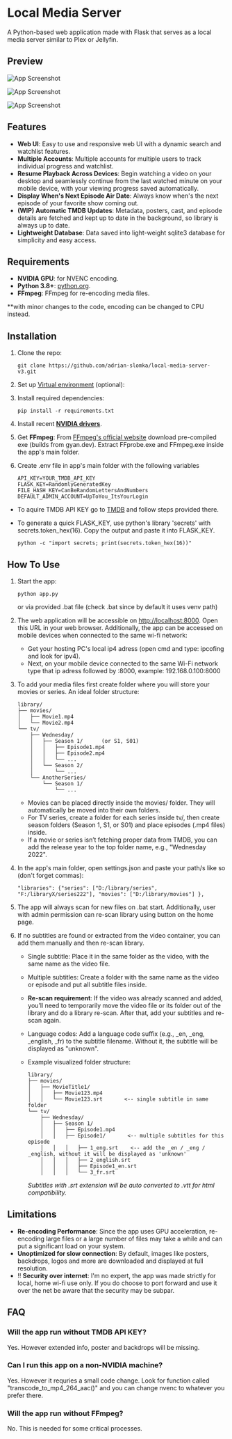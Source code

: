 # Local Media Server

A Python-based web application made with Flask that serves as a local media server similar to Plex or Jellyfin.

## Preview

![App Screenshot](https://raw.githubusercontent.com/adrian-slomka/local-media-server-v3/refs/heads/main/___preview/Screenshot%202025-08-18%20at%2010-13-22%20Stream%20Movies%20&%20TV%20Shows.png)

![App Screenshot](https://raw.githubusercontent.com/adrian-slomka/local-media-server-v3/refs/heads/main/___preview/Screenshot%202025-08-18%20at%2010-13-11%20Stream%20Movies%20&%20TV%20Shows.png)

![App Screenshot](https://raw.githubusercontent.com/adrian-slomka/local-media-server-v3/refs/heads/main/___preview/Screenshot%202025-08-18%20at%2010-14-04%20Stream%20Movies%20&%20TV%20Shows.png)


## Features

- **Web UI**: Easy to use and responsive web UI with a dynamic search and watchlist features.
- **Multiple Accounts**: Multiple accounts for multiple users to track individual progress and watchlist.
- **Resume Playback Across Devices**: Begin watching a video on your desktop and seamlessly continue from the last watched minute on your mobile device, with your viewing progress saved automatically.
- **Display When's Next Episode Air Date**: Always know when's the next episode of your favorite show coming out.
- **(WIP) Automatic TMDB Updates**: Metadata, posters, cast, and episode details are fetched and kept up to date in the background, so library is always up to date.
- **Lightweight Database**: Data saved into light-weight sqlite3 database for simplicity and easy access.

## Requirements

- **NVIDIA GPU**: for NVENC encoding.
- **Python 3.8+**: [python.org](https://www.python.org/downloads/).
- **FFmpeg**: FFmpeg for re-encoding media files.

**with minor changes to the code, encoding can be changed to CPU instead.

## Installation

1. Clone the repo:

    ```
    git clone https://github.com/adrian-slomka/local-media-server-v3.git
    ```

2. Set up [Virtual environment](https://docs.python.org/3/library/venv.html) (optional):


3. Install required dependencies:

    ```
    pip install -r requirements.txt
    ```


4. Install recent [**NVIDIA drivers**](https://www.nvidia.com/en-us/drivers/).


5. Get **FFmpeg**: From [FFmpeg's official website](https://ffmpeg.org/download.html) download pre-compiled exe (builds from gyan.dev). Extract FFprobe.exe and FFmpeg.exe inside the app's main folder.


6. Create .env file in app's main folder with the following variables

    ```
    API_KEY=YOUR_TMDB_API_KEY
    FLASK_KEY=RandomlyGeneratedKey
    FILE_HASH_KEY=CanBeRandomLettersAndNumbers
    DEFAULT_ADMIN_ACCOUNT=UpToYou_ItsYourLogin
    ```

- To aquire TMDB API KEY go to [TMDB](https://developer.themoviedb.org/docs/getting-started) and follow steps provided there.

- To generate a quick FLASK_KEY, use python's library 'secrets' with secrets.token_hex(16). Copy the output and paste it into FLASK_KEY.

    ```
    python -c "import secrets; print(secrets.token_hex(16))"
    ```




## How To Use

1. Start the app:

    ```
    python app.py
    ```

    or via provided .bat file (check .bat since by default it uses venv path)

2. The web application will be accessible on [http://localhost:8000](http://localhost:8000). Open this URL in your web browser. Additionally, the app can be accessed on mobile devices when connected to the same wi-fi network:
    - Get your hosting PC's local ip4 adress (open cmd and type: ipcofing and look for ipv4). 
    - Next, on your mobile device connected to the same Wi-Fi network type that ip adress followed by :8000, example: 192.168.0.100:8000

3. To add your media files first create folder where you will store your movies or series. An ideal folder structure:
    ```
    library/
    ├── movies/
    │   ├── Movie1.mp4
    │   └── Movie2.mp4
    └── tv/
        ├── Wednesday/
        │   ├── Season 1/      (or S1, S01)
        │   │   ├── Episode1.mp4
        │   │   ├── Episode2.mp4
        │   │   └── ...
        │   └── Season 2/
        │       └── ...
        └── AnotherSeries/
            └── Season 1/
                └── ...
    ```
    - Movies can be placed directly inside the movies/ folder. They will automatically be moved into their own folders.
    - For TV series, create a folder for each series inside tv/, then create season folders (Season 1, S1, or S01) and place episodes (.mp4 files) inside.
    - If a movie or series isn’t fetching proper data from TMDB, you can add the release year to the top folder name, e.g., "Wednesday 2022".

4. In the app's main folder, open settings.json and paste your path/s like so (don't forget commas): 
    ```
    "libraries": {"series": ["D:/library/series", "F:/libraryX/series222"], "movies": ["D:/library/movies"] },
    ``` 

5. The app will always scan for new files on .bat start. Additionally, user with admin permission can re-scan library using button on the home page.

6. If no subtitles are found or extracted from the video container, you can add them manually and then re-scan library. 
    - Single subtitle: Place it in the same folder as the video, with the same name as the video file.
    - Multiple subtitles: Create a folder with the same name as the video or episode and put all subtitle files inside.
    - **Re-scan requirement**: If the video was already scanned and added, you’ll need to temporarily move the video file or its folder out of the library and do a library re-scan. After that, add your subtitles and re-scan again.
    - Language codes: Add a language code suffix (e.g., _en, _eng, _english, _fr) to the subtitle filename. Without it, the subtitle will be displayed as "unknown".

    - Example visualized folder structure:

        ```
        library/
        ├── movies/
        │   ├── MovieTitle1/
        │   │   ├── Movie123.mp4
        │   │   └── Movie123.srt       <-- single subtitle in same folder
        └── tv/
            ├── Wednesday/
            │   ├── Season 1/
            │   │   ├── Episode1.mp4
            │   │   ├── Episode1/       <-- multiple subtitles for this episode
            │   │   │   ├── 1_eng.srt    <-- add the _en / _eng / _english, without it will be displayed as 'unknown'
            │   │   │   ├── 2_english.srt
            │   │   │   ├── Episode1_en.srt
            │   │   │   └── 3_fr.srt
        ```
        *Subtitles with .srt extension will be auto converted to .vtt for html compatibility.*


## Limitations

- **Re-encoding Performance**: Since the app uses GPU acceleration, re-encoding large files or a large number of files may take a while and can put a significant load on your system.
- **Unoptimized for slow connection**: By default, images like posters, backdrops, logos and more are downloaded and displayed at full resolution. 
- !! **Security over internet**: I'm no expert, the app was made strictly for local, home wi-fi use only. If you do choose to port forward and use it over the net be aware that the security may be subpar.


## FAQ

### Will the app run without TMDB API KEY?
Yes. However extended info, poster and backdrops will be missing.

### Can I run this app on a non-NVIDIA machine?
Yes. However it requries a small code change. Look for function called "transcode_to_mp4_264_aac()" and you can change nvenc to whatever you prefer there.

### Will the app run without FFmpeg?
No. This is needed for some critical processes.

